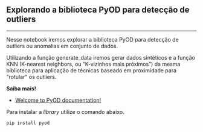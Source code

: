 ## Explorando a biblioteca PyOD para detecção de outliers
---

Nesse notebook iremos explorar a biblioteca PyOD para detecção de outliers ou anomalias em conjunto de dados.

Utilizando a função generate_data iremos gerar dados sintéticos e a função KNN (K-nearest neighbors, ou “K-vizinhos mais próximos”) da mesma biblioteca para aplicação de técnicas baseado em proximidade para "rotular" os outliers.

**Saiba mais!**
- [Welcome to PyOD documentation!](https://pyod.readthedocs.io/en/latest/)

Para instalar a _library_ utilize o comando abaixo.

`pip install pyod`
